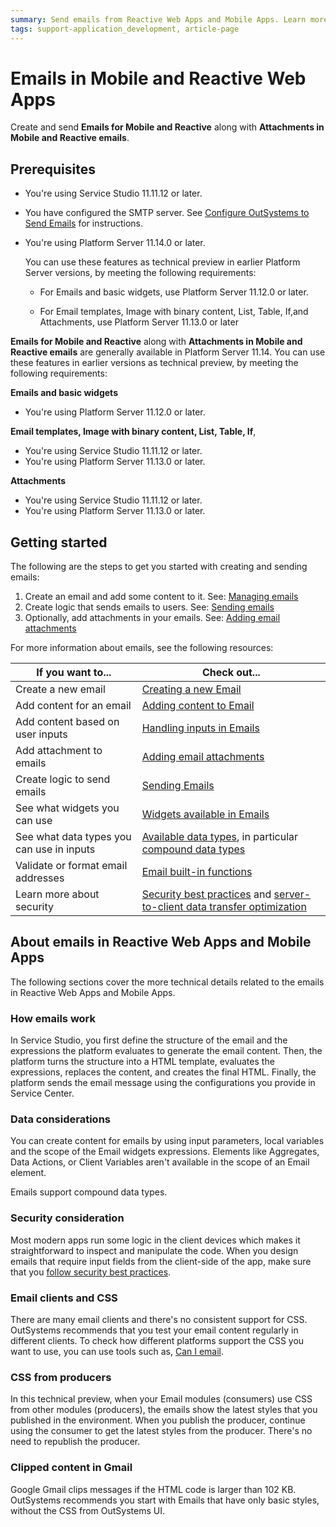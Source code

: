 ```yaml
---
summary: Send emails from Reactive Web Apps and Mobile Apps. Learn more about how emails work in OutSystems.
tags: support-application_development, article-page
---
```


# Emails in Mobile and Reactive Web Apps

Create and send **Emails for Mobile and Reactive** along with **Attachments in Mobile and Reactive emails**.

## Prerequisites

* You're using Service Studio 11.11.12 or later.

* You have configured the SMTP server. See [Configure OutSystems to Send Emails](../../../extensibility-and-integration/configure-send-emails.md) for instructions.

* You're using Platform Server 11.14.0 or later.

    <div class="info" markdown="1">

    You can use these features as technical preview in earlier Platform Server versions, by meeting the following requirements:

    * For Emails and basic widgets, use Platform Server 11.12.0 or later.

    * For Email templates, Image with binary content, List, Table, If,and Attachments, use Platform Server 11.13.0 or later

    </div>

**Emails for Mobile and Reactive** along with **Attachments in Mobile and Reactive emails** are generally available in Platform Server 11.14. You can use these features in earlier versions as technical preview, by meeting the following requirements:

**Emails and basic widgets**

* You're using Platform Server 11.12.0 or later.

**Email templates, Image with binary content, List, Table, If**,

* You're using Service Studio 11.11.12 or later.
* You're using Platform Server 11.13.0 or later.

**Attachments** 

* You're using Service Studio 11.11.12 or later.
* You're using Platform Server 11.13.0 or later.



## Getting started

The following are the steps to get you started with creating and sending emails:

1. Create an email and add some content to it. See: [Managing emails](managing.md)
2. Create logic that sends emails to users. See: [Sending emails](sending.md)
3. Optionally, add attachments in your emails. See: [Adding email attachments](attachments.md)

For more information about emails, see the following resources:

If you want to... | Check out... |
| - | - |
| Create a new email | [Creating a new Email](managing.md#creating-a-new-email) | 
| Add content for an email | [Adding content to Email](managing.md#adding-content-to-email)| 
| Add content based on user inputs  | [Handling inputs in Emails](managing.md#handling-inputs-in-emails)| 
| Add attachment to emails  | [Adding email attachments](attachments.md)| 
| Create logic to send emails | [Sending Emails](sending.md)| 
| See what widgets you can use  | [Widgets available in Emails](widgets.md#widgets-available-in-emails)| 
| See what data types you can use in inputs  | [Available data types](../../../ref/data/data-types/available-data-types.md), in particular [compound data types](../../../ref/data/data-types/available-data-types.md#compound-data-types)  | 
| Validate or format email addresses | [Email built-in functions](../../../ref/lang/auto/builtinfunction.Email.final.md)  | 
| Learn more about security | [Security best practices](https://success.outsystems.com/Documentation/Best_Practices/Security/Reactive_web_security_best_practices) and [server-to-client data transfer optimization](../client-data-transfer-optimization-tp.md) | 


## About emails in Reactive Web Apps and Mobile Apps

The following sections cover the more technical details related to the emails in Reactive Web Apps and Mobile Apps.

### How emails work

In Service Studio, you first define the structure of the email and the expressions the platform evaluates to generate the email content. Then, the platform turns the structure into a HTML template, evaluates the expressions, replaces the content, and creates the final HTML. Finally, the platform sends the email message using the configurations you provide in Service Center.

### Data considerations

You can create content for emails by using input parameters, local variables and the scope of the Email widgets expressions. Elements like Aggregates, Data Actions, or Client Variables aren't available in the scope of an Email element.

Emails support compound data types.

### Security consideration

Most modern apps run some logic in the client devices which makes it straightforward to inspect and manipulate the code. When you design emails that require input fields from the client-side of the app, make sure that you [follow security best practices](https://success.outsystems.com/Documentation/Best_Practices/Security/Reactive_web_security_best_practices).

### Email clients and CSS

There are many email clients and there's no consistent support for CSS. OutSystems recommends that you test your email content regularly in different clients. To check how different platforms support the CSS you want to use, you can use tools such as, [Can I email](https://www.caniemail.com/).

### CSS from producers

In this technical preview, when your Email modules (consumers) use CSS from other modules (producers), the emails show the latest styles that you published in the environment. When you publish the producer, continue using the consumer to get the latest styles from the producer. There's no need to republish the producer.

### Clipped content in Gmail

Google Gmail clips messages if the HTML code is larger than 102 KB. OutSystems recommends you start with Emails that have only basic styles, without the CSS from OutSystems UI.
